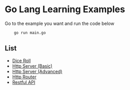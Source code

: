 # Go Lang Learning Examples

Go to the example you want and run the code below
```
    go run main.go
```

## List
- [Dice Roll](https://github.com/ozerozdas/golang-learning/tree/main/DiceRoll)
- [Http Server (Basic)](https://github.com/ozerozdas/golang-learning/tree/main/HttpServerBasic)
- [Http Server (Advanced)](https://github.com/ozerozdas/golang-learning/tree/main/HttpServerAdvanced)
- [Http Router](https://github.com/ozerozdas/golang-learning/tree/main/HttpRouter)
- [Restful API](https://github.com/ozerozdas/golang-learning/tree/main/RestfulAPI)